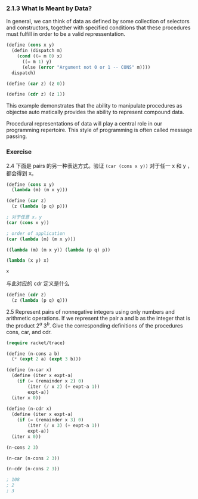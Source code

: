 ### 2.1.3 What Is Meant by Data?



In general, we can think of data as defined by some collection of selectors and constructors, together with specified conditions that these procedures must fulfill in order to be a valid repressentation. 



```lisp
(define (cons x y)
  (defin (dispatch m)
    (cond ((= m 0) x)
      ((= m 1) y)
      (else (error "Argument not 0 or 1 -- CONS" m))))
  dispatch)

(define (car z) (z 0))

(define (cdr z) (z 1))
```



This example demonstrates that the ability to manipulate procedures as objectse auto matically provides the ability to represent compound data. 



Procedural representations of data will play a central role in our programming repertoire. This style of programming is often called message passing. 



### Exercise 

2.4  下面是 pairs 的另一种表达方式。验证 `(car (cons x y))` 对于任一 x 和 y ，都会得到 x。

```lisp
(define (cons x y)
  (lambda (m) (m x y)))

(define (car z)
  (z (lambda (p q) p)))

```



```lisp
; 对于任意 x，y
(car (cons x y))

; order of application
(car (lambda (m) (m x y)))

((lambda (m) (m x y)) (lambda (p q) p))

(lambda (x y) x)

x
```



与此对应的 cdr 定义是什么

```lisp
(define (cdr z)
  (z (lambda (p q) q)))
```



2.5 Represent pairs of nonnegative integers using only numbers and arithmetic operations. If we represent the pair a and b as the integer that is the product $2^a$ $3^b$. Give the corresponding definitions of the procedures cons, car, and cdr.

```lisp
(require racket/trace)

(define (n-cons a b)
  (* (expt 2 a) (expt 3 b)))

(define (n-car x)
  (define (iter x expt-a)
    (if (= (remainder x 2) 0)
        (iter (/ x 2) (+ expt-a 1))
        expt-a))
  (iter x 0))
        
(define (n-cdr x)
  (define (iter x expt-a)
    (if (= (remainder x 3) 0)
        (iter (/ x 3) (+ expt-a 1))
        expt-a))
  (iter x 0))

(n-cons 2 3)

(n-car (n-cons 2 3))

(n-cdr (n-cons 2 3))

; 108
; 2
; 3 
```

